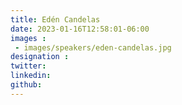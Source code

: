 ```yaml
---
title: Edén Candelas
date: 2023-01-16T12:58:01-06:00
images : 
 - images/speakers/eden-candelas.jpg
designation : 
twitter: 
linkedin: 
github: 
---
```


